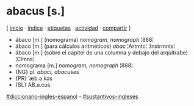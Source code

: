 # abacus [s.]
[ [inicio](https://github.com/jucardus/jucardus.github.io/blob/main/index.md) · [índice](https://github.com/jucardus/jucardus.github.io/blob/main/indice.md) · [etiquetas](https://github.com/jucardus/jucardus.github.io/blob/main/etiquetas.md) · [actividad](https://github.com/jucardus/jucardus.github.io/blob/main/actividad.md) · [compartir](https://x.com/intent/tweet?text=abacus+%5Bs.%5D+%E2%80%94+Diccionario+ingl%C3%A9s-espa%C3%B1ol%2C+Sustantivos+ingleses%0A%0A%E2%86%92+https%3A%2F%2Fgithub.com%2Fjucardus%2Fjucardus.github.io%2Fblob%2Fmain%2Fa%2Fb%2Fa%2Fabacus-s.md%0A%0A%23diccionario_ingles_espanol_jucardus+-+%23sustantivos_ingleses_jucardus) ]

* ábaco [m.] (nomograma) *nomogram, nomograph* ¦888¦
* ábaco [m.] (para cálculos aritméticos) *abac* ¦Artmtc¦ ¦Instrmnts¦
* ábaco [m.] (sobre el capitel de una columna y debajo del arquitrabe) ¦Clmns¦
* nomograma [m.] *nomogram, nomograph* ¦888¦
* {NG} pl. _abaci, abacuses_
* {PR} ˈæb.ə.kəs
* {SL} AB.a.cus

[#diccionario-ingles-espanol](https://github.com/jucardus/jucardus.github.io/blob/main/d/i/diccionario-ingles-espanol.md) - [#sustantivos-ingleses](https://github.com/jucardus/jucardus.github.io/blob/main/s/u/sustantivos-ingleses.md)
